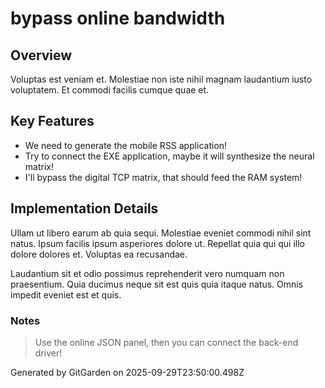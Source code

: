 # bypass online bandwidth

## Overview
Voluptas est veniam et. Molestiae non iste nihil magnam laudantium iusto voluptatem. Et commodi facilis cumque quae et.

## Key Features
- We need to generate the mobile RSS application!
- Try to connect the EXE application, maybe it will synthesize the neural matrix!
- I'll bypass the digital TCP matrix, that should feed the RAM system!

## Implementation Details
Ullam ut libero earum ab quia sequi. Molestiae eveniet commodi nihil sint natus. Ipsum facilis ipsum asperiores dolore ut. Repellat quia qui qui illo dolore dolores et. Voluptas ea recusandae.
 Laudantium sit et odio possimus reprehenderit vero numquam non praesentium. Quia ducimus neque sit est quis quia itaque natus. Omnis impedit eveniet est et quis.

### Notes
> Use the online JSON panel, then you can connect the back-end driver!

Generated by GitGarden on 2025-09-29T23:50:00.498Z